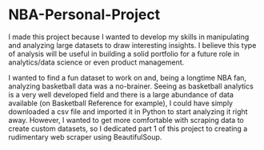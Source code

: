 # NBA-Personal-Project
I made this project because I wanted to develop my skills in manipulating and analyzing large datasets to draw interesting insights. I believe this type of analysis will be useful in building a solid portfolio for a future role in analytics/data science or even product management.  

I wanted to find a fun dataset to work on and, being a longtime NBA fan, analyzing basketball data was a no-brainer. Seeing as basketball analytics is a very well developed field and there is a large abundance of data available (on Basketball Reference for example), I could have simply downloaded a csv file and imported it in Python to start analyzing it right away. However, I wanted to get more comfortable with scraping data to create custom datasets, so I dedicated part 1 of this project to creating a rudimentary web scraper using BeautifulSoup.  






